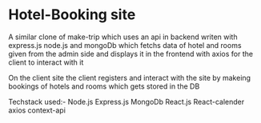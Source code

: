 # Hotel-Booking site

A similar clone of make-trip which uses an api in backend writen with express.js node.js and mongoDb which fetchs data of hotel and rooms given from the admin side 
and displays it in the frontend with axios for the client to interact with it 

On the client site the client registers and interact with the site by makeing bookings of hotels and rooms which gets stored in the DB

Techstack used:- 
         Node.js
         Express.js
         MongoDb
         React.js
         React-calender
         axios
         context-api
